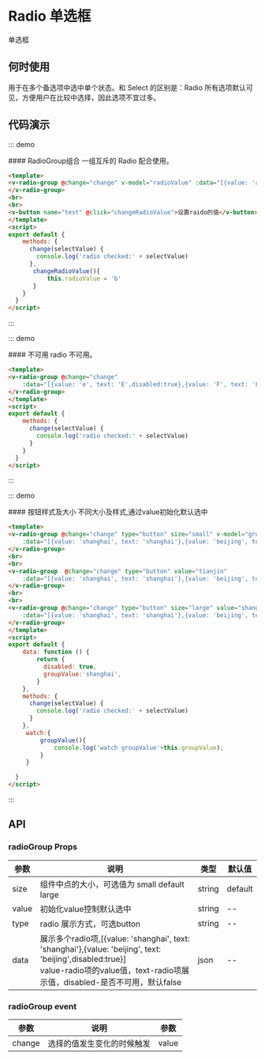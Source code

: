 <script>

export default {
    data: function () {
    return {
      disabled: true,
      groupValue:'shanghai',
      radioValue:'c'
    }
    },
    methods: {
        change(selectValue) {
            console.log('radio checked:' + selectValue)
        },
        changeRadioValue(){
            this.radioValue = 'b'
        }
    },
    watch:{
        groupValue(){
            console.log('watch groupValue '+this.groupValue);
        }
    }
}
</script>

# Radio 单选框
单选框

## 何时使用

用于在多个备选项中选中单个状态。和 Select 的区别是：Radio 所有选项默认可见，方便用户在比较中选择，因此选项不宜过多。

## 代码演示

::: demo

<summary>
  #### RadioGroup组合
  一组互斥的 Radio 配合使用。
</summary>

```html
<template>
<v-radio-group @change="change" v-model="radioValue" :data="[{value: 'a', text: 'A'},{value: 'b', text: 'B'},{value: 'c', text: 'C'},{value: 'd', text: 'D'}]">
</v-radio-group>
<br>
<br>
<v-button name="test" @click="changeRadioValue">设置raido的值</v-button>
</template>
<script>
export default {
    methods: {
      change(selectValue) {
        console.log('radio checked:' + selectValue)
      },
       changeRadioValue(){
           this.radioValue = 'b'
       }
    }
  }
</script>
```
:::

::: demo

<summary>
  #### 不可用
  radio 不可用。
</summary>

```html
<template>
<v-radio-group @change="change" 
    :data="[{value: 'e', text: 'E',disabled:true},{value: 'F', text: 'F'},{value: 'G', text: 'G'}]">
</v-radio-group>
</template>
<script>
export default {
    methods: {
      change(selectValue) {
        console.log('radio checked:' + selectValue)
      }
    }
  }
</script>
```
:::

::: demo

<summary>
  #### 按钮样式及大小
  不同大小及样式,通过value初始化默认选中
</summary>

```html
<template>
<v-radio-group @change="change" type="button" size="small" v-model="groupValue"
    :data="[{value: 'shanghai', text: 'shanghai'},{value: 'beijing', text: 'beijing',disabled:true},{value: 'chengdu', text: 'chengdu'},{value: 'tianjin', text: 'tianji'}]">
</v-radio-group>
<br>
<br>
<v-radio-group  @change="change" type="button" value="tianjin" 
    :data="[{value: 'shanghai', text: 'shanghai'},{value: 'beijing', text: 'beijing',disabled:true},{value: 'chengdu', text: 'chengdu'},{value: 'tianjin', text: 'tianji'}]">
</v-radio-group>
<br>
<br>
<v-radio-group @change="change" type="button" size="large" value="shanghai"
    :data="[{value: 'shanghai', text: 'shanghai'},{value: 'beijing', text: 'beijing',disabled:true},{value: 'chengdu', text: 'chengdu'},{value: 'tianjin', text: 'tianji'}]">
</v-radio-group>
</template>
<script>
export default {
    data: function () {
        return {
          disabled: true,
          groupValue:'shanghai',
        }
    },
    methods: {
      change(selectValue) {
        console.log('radio checked:' + selectValue)
      }
    },
     watch:{
         groupValue(){
             console.log('watch groupValue'+this.groupValue);
         }
     }
    
  }
</script>
```
:::

## API
### radioGroup Props

| 参数      | 说明          | 类型      | 默认值  |
|---------- |-------------- |----------  |-------- |
| size | 组件中点的大小，可选值为 small default large | string | default |
| value | 初始化value控制默认选中 | string | -- |
| type | radio 展示方式，可选button | string | -- |
| data | 展示多个radio项,[{value: 'shanghai', text: 'shanghai'},{value: 'beijing', text: 'beijing',disabled:true}]<br>value-radio项的value值，text-radio项展示值，disabled-是否不可用，默认false | json | -- |

### radioGroup event

| 参数      | 说明          | 参数     |
|---------- |-------------- |----------  |
| change | 选择的值发生变化的时候触发 | value |